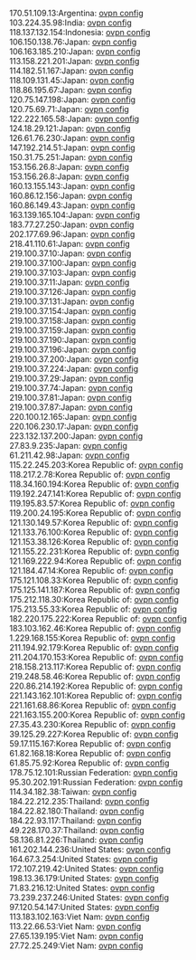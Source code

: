 170.51.109.13:Argentina: [ovpn config](vpn/170_51_109_13.ovpn)  
103.224.35.98:India: [ovpn config](vpn/103_224_35_98.ovpn)  
118.137.132.154:Indonesia: [ovpn config](vpn/118_137_132_154.ovpn)  
106.150.138.76:Japan: [ovpn config](vpn/106_150_138_76.ovpn)  
106.163.185.210:Japan: [ovpn config](vpn/106_163_185_210.ovpn)  
113.158.221.201:Japan: [ovpn config](vpn/113_158_221_201.ovpn)  
114.182.51.167:Japan: [ovpn config](vpn/114_182_51_167.ovpn)  
118.109.131.45:Japan: [ovpn config](vpn/118_109_131_45.ovpn)  
118.86.195.67:Japan: [ovpn config](vpn/118_86_195_67.ovpn)  
120.75.147.198:Japan: [ovpn config](vpn/120_75_147_198.ovpn)  
120.75.69.71:Japan: [ovpn config](vpn/120_75_69_71.ovpn)  
122.222.165.58:Japan: [ovpn config](vpn/122_222_165_58.ovpn)  
124.18.29.121:Japan: [ovpn config](vpn/124_18_29_121.ovpn)  
126.61.76.230:Japan: [ovpn config](vpn/126_61_76_230.ovpn)  
147.192.214.51:Japan: [ovpn config](vpn/147_192_214_51.ovpn)  
150.31.75.251:Japan: [ovpn config](vpn/150_31_75_251.ovpn)  
153.156.26.8:Japan: [ovpn config](vpn/153_156_26_8.ovpn)  
153.156.26.8:Japan: [ovpn config](vpn/153_156_26_8.ovpn)  
160.13.155.143:Japan: [ovpn config](vpn/160_13_155_143.ovpn)  
160.86.12.156:Japan: [ovpn config](vpn/160_86_12_156.ovpn)  
160.86.149.43:Japan: [ovpn config](vpn/160_86_149_43.ovpn)  
163.139.165.104:Japan: [ovpn config](vpn/163_139_165_104.ovpn)  
183.77.27.250:Japan: [ovpn config](vpn/183_77_27_250.ovpn)  
202.177.69.96:Japan: [ovpn config](vpn/202_177_69_96.ovpn)  
218.41.110.61:Japan: [ovpn config](vpn/218_41_110_61.ovpn)  
219.100.37.10:Japan: [ovpn config](vpn/219_100_37_10.ovpn)  
219.100.37.100:Japan: [ovpn config](vpn/219_100_37_100.ovpn)  
219.100.37.103:Japan: [ovpn config](vpn/219_100_37_103.ovpn)  
219.100.37.11:Japan: [ovpn config](vpn/219_100_37_11.ovpn)  
219.100.37.126:Japan: [ovpn config](vpn/219_100_37_126.ovpn)  
219.100.37.131:Japan: [ovpn config](vpn/219_100_37_131.ovpn)  
219.100.37.154:Japan: [ovpn config](vpn/219_100_37_154.ovpn)  
219.100.37.158:Japan: [ovpn config](vpn/219_100_37_158.ovpn)  
219.100.37.159:Japan: [ovpn config](vpn/219_100_37_159.ovpn)  
219.100.37.190:Japan: [ovpn config](vpn/219_100_37_190.ovpn)  
219.100.37.196:Japan: [ovpn config](vpn/219_100_37_196.ovpn)  
219.100.37.200:Japan: [ovpn config](vpn/219_100_37_200.ovpn)  
219.100.37.224:Japan: [ovpn config](vpn/219_100_37_224.ovpn)  
219.100.37.29:Japan: [ovpn config](vpn/219_100_37_29.ovpn)  
219.100.37.74:Japan: [ovpn config](vpn/219_100_37_74.ovpn)  
219.100.37.81:Japan: [ovpn config](vpn/219_100_37_81.ovpn)  
219.100.37.87:Japan: [ovpn config](vpn/219_100_37_87.ovpn)  
220.100.12.165:Japan: [ovpn config](vpn/220_100_12_165.ovpn)  
220.106.230.17:Japan: [ovpn config](vpn/220_106_230_17.ovpn)  
223.132.137.200:Japan: [ovpn config](vpn/223_132_137_200.ovpn)  
27.83.9.235:Japan: [ovpn config](vpn/27_83_9_235.ovpn)  
61.211.42.98:Japan: [ovpn config](vpn/61_211_42_98.ovpn)  
115.22.245.203:Korea Republic of: [ovpn config](vpn/115_22_245_203.ovpn)  
118.217.2.78:Korea Republic of: [ovpn config](vpn/118_217_2_78.ovpn)  
118.34.160.194:Korea Republic of: [ovpn config](vpn/118_34_160_194.ovpn)  
119.192.247.141:Korea Republic of: [ovpn config](vpn/119_192_247_141.ovpn)  
119.195.83.57:Korea Republic of: [ovpn config](vpn/119_195_83_57.ovpn)  
119.200.24.195:Korea Republic of: [ovpn config](vpn/119_200_24_195.ovpn)  
121.130.149.57:Korea Republic of: [ovpn config](vpn/121_130_149_57.ovpn)  
121.133.76.100:Korea Republic of: [ovpn config](vpn/121_133_76_100.ovpn)  
121.153.38.126:Korea Republic of: [ovpn config](vpn/121_153_38_126.ovpn)  
121.155.22.231:Korea Republic of: [ovpn config](vpn/121_155_22_231.ovpn)  
121.169.222.94:Korea Republic of: [ovpn config](vpn/121_169_222_94.ovpn)  
121.184.47.14:Korea Republic of: [ovpn config](vpn/121_184_47_14.ovpn)  
175.121.108.33:Korea Republic of: [ovpn config](vpn/175_121_108_33.ovpn)  
175.125.141.187:Korea Republic of: [ovpn config](vpn/175_125_141_187.ovpn)  
175.212.118.30:Korea Republic of: [ovpn config](vpn/175_212_118_30.ovpn)  
175.213.55.33:Korea Republic of: [ovpn config](vpn/175_213_55_33.ovpn)  
182.220.175.222:Korea Republic of: [ovpn config](vpn/182_220_175_222.ovpn)  
183.103.162.46:Korea Republic of: [ovpn config](vpn/183_103_162_46.ovpn)  
1.229.168.155:Korea Republic of: [ovpn config](vpn/1_229_168_155.ovpn)  
211.194.92.179:Korea Republic of: [ovpn config](vpn/211_194_92_179.ovpn)  
211.204.170.153:Korea Republic of: [ovpn config](vpn/211_204_170_153.ovpn)  
218.158.213.117:Korea Republic of: [ovpn config](vpn/218_158_213_117.ovpn)  
219.248.58.46:Korea Republic of: [ovpn config](vpn/219_248_58_46.ovpn)  
220.86.214.192:Korea Republic of: [ovpn config](vpn/220_86_214_192.ovpn)  
221.143.162.101:Korea Republic of: [ovpn config](vpn/221_143_162_101.ovpn)  
221.161.68.86:Korea Republic of: [ovpn config](vpn/221_161_68_86.ovpn)  
221.163.155.200:Korea Republic of: [ovpn config](vpn/221_163_155_200.ovpn)  
27.35.43.230:Korea Republic of: [ovpn config](vpn/27_35_43_230.ovpn)  
39.125.29.227:Korea Republic of: [ovpn config](vpn/39_125_29_227.ovpn)  
59.17.115.167:Korea Republic of: [ovpn config](vpn/59_17_115_167.ovpn)  
61.82.168.18:Korea Republic of: [ovpn config](vpn/61_82_168_18.ovpn)  
61.85.75.92:Korea Republic of: [ovpn config](vpn/61_85_75_92.ovpn)  
178.75.12.101:Russian Federation: [ovpn config](vpn/178_75_12_101.ovpn)  
95.30.202.191:Russian Federation: [ovpn config](vpn/95_30_202_191.ovpn)  
114.34.182.38:Taiwan: [ovpn config](vpn/114_34_182_38.ovpn)  
184.22.212.235:Thailand: [ovpn config](vpn/184_22_212_235.ovpn)  
184.22.82.180:Thailand: [ovpn config](vpn/184_22_82_180.ovpn)  
184.22.93.117:Thailand: [ovpn config](vpn/184_22_93_117.ovpn)  
49.228.170.37:Thailand: [ovpn config](vpn/49_228_170_37.ovpn)  
58.136.81.226:Thailand: [ovpn config](vpn/58_136_81_226.ovpn)  
161.202.144.236:United States: [ovpn config](vpn/161_202_144_236.ovpn)  
164.67.3.254:United States: [ovpn config](vpn/164_67_3_254.ovpn)  
172.107.219.42:United States: [ovpn config](vpn/172_107_219_42.ovpn)  
198.13.36.179:United States: [ovpn config](vpn/198_13_36_179.ovpn)  
71.83.216.12:United States: [ovpn config](vpn/71_83_216_12.ovpn)  
73.239.237.246:United States: [ovpn config](vpn/73_239_237_246.ovpn)  
97.120.54.147:United States: [ovpn config](vpn/97_120_54_147.ovpn)  
113.183.102.163:Viet Nam: [ovpn config](vpn/113_183_102_163.ovpn)  
113.22.66.53:Viet Nam: [ovpn config](vpn/113_22_66_53.ovpn)  
27.65.139.195:Viet Nam: [ovpn config](vpn/27_65_139_195.ovpn)  
27.72.25.249:Viet Nam: [ovpn config](vpn/27_72_25_249.ovpn)  
